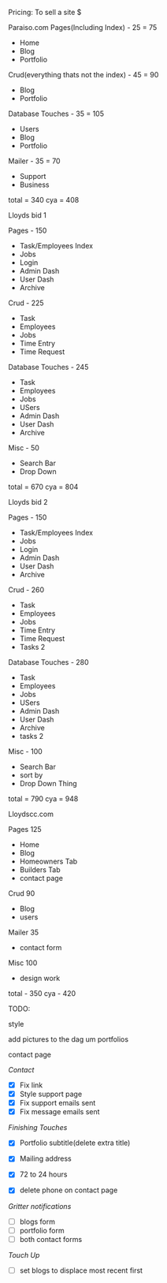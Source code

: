 Pricing:
To sell a site $

Paraiso.com
Pages(Including Index) - 25 = 75
- Home
- Blog
- Portfolio

Crud(everything thats not the index) - 45 = 90
- Blog
- Portfolio

Database Touches - 35 = 105
- Users
- Blog
- Portfolio

Mailer - 35 = 70
- Support
- Business

total = 340
cya = 408





Lloyds bid 1

Pages - 150
- Task/Employees Index
- Jobs
- Login
- Admin Dash
- User Dash
- Archive


Crud - 225
- Task
- Employees
- Jobs
- Time Entry
- Time Request




Database Touches - 245
- Task
- Employees
- Jobs
- USers
- Admin Dash
- User Dash
- Archive



Misc - 50
- Search Bar 
- Drop Down

total = 670
cya = 804






Lloyds bid 2

Pages - 150
- Task/Employees Index
- Jobs
- Login
- Admin Dash
- User Dash
- Archive


Crud - 260
- Task
- Employees
- Jobs
- Time Entry
- Time Request
- Tasks 2




Database Touches - 280
- Task
- Employees
- Jobs
- USers
- Admin Dash
- User Dash
- Archive
- tasks 2



Misc - 100
- Search Bar 
- sort by
- Drop Down Thing


total = 790
cya = 948



Lloydscc.com

Pages 125
- Home
- Blog
- Homeowners Tab
- Builders Tab
- contact page

Crud 90
- Blog
- users

Mailer 35
- contact form

Misc 100
- design work

total - 350
cya - 420






TODO:

style

add pictures to the dag um portfolios

contact page

*Contact*
- [X] Fix link
- [X] Style support page
- [X] Fix support emails sent
- [X] Fix message emails sent

*Finishing Touches*
- [X] Portfolio subtitle(delete extra title)
- [X] Mailing address
- [X] 72 to 24 hours
- [X] delete phone on contact page


*Gritter notifications*
- [ ] blogs form
- [ ] portfolio form
- [ ] both contact forms

*Touch Up*
- [ ] set blogs to displace most recent first